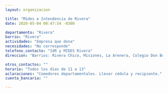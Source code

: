 ```yaml
---
layout: organizacion

title: "Mides e Intendencia de Rivera"
date: 2020-05-04 00:47:54 -0300

departamento: "Rivera"
barrio: "Rivera"
actividades: "Empresa que dona"
necesidades: "No corresponde"
telefono_contacto: "IdR y MIDES Rivera"
direccion: "Barrios: Rivera Chico, Misiones, La Arenera, Colegio Don Bosco"

otros_contactos: ""
horario: "Todos los días de 11 a 13"
aclaraciones: "Comedores departamentales. Llevar cédula y recipiente."
cuenta_bancaria: ""

---
```

